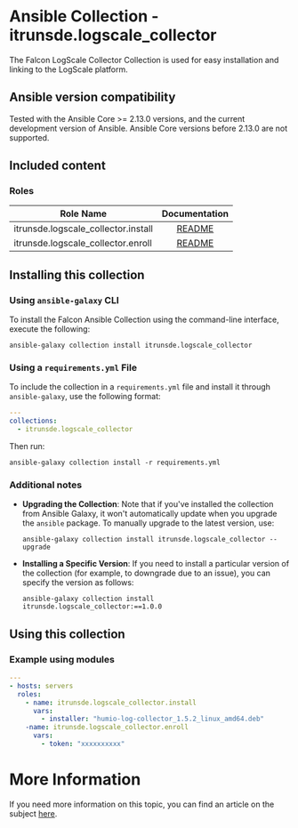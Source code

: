 # Ansible Collection - itrunsde.logscale_collector

The Falcon LogScale Collector Collection is used for easy installation and linking to the LogScale platform.

## Ansible version compatibility

Tested with the Ansible Core >= 2.13.0 versions, and the current development version of Ansible. Ansible Core versions before 2.13.0 are not supported.

## Included content

### Roles

| Role Name | Documentation | 
| --------- | :-----------: | 
| itrunsde.logscale_collector.install | [README](https://github.com/ITrunsDE/LogScaleCollection/blob/main/roles/install/README.md) | 
| itrunsde.logscale_collector.enroll | [README](https://github.com/ITrunsDE/LogScaleCollection/blob/main/roles/enroll/README.md) | 

## Installing this collection

### Using `ansible-galaxy` CLI

To install the Falcon Ansible Collection using the command-line interface, execute the following:

```terminal
ansible-galaxy collection install itrunsde.logscale_collector
```

### Using a `requirements.yml` File

To include the collection in a `requirements.yml` file and install it through `ansible-galaxy`, use the following format:

```yaml
---
collections:
  - itrunsde.logscale_collector
```

Then run:

```terminal
ansible-galaxy collection install -r requirements.yml
```

### Additional notes

- **Upgrading the Collection**: Note that if you've installed the collection from Ansible Galaxy, it won't automatically update when you upgrade the `ansible` package. To manually upgrade to the latest version, use:

    ```terminal
    ansible-galaxy collection install itrunsde.logscale_collector --upgrade
    ```

- **Installing a Specific Version**: If you need to install a particular version of the collection (for example, to downgrade due to an issue), you can specify the version as follows:

    ```terminal
    ansible-galaxy collection install itrunsde.logscale_collector:==1.0.0
    ```

## Using this collection

### Example using modules

```yaml
---
- hosts: servers
  roles:
    - name: itrunsde.logscale_collector.install
      vars:
        - installer: "humio-log-collector_1.5.2_linux_amd64.deb"
    -name: itrunsde.logscale_collector.enroll
      vars:
        - token: "xxxxxxxxxx"
```

# More Information 

If you need more information on this topic, you can find an article on the subject [here](https://mylogscale.com/ansible-collection-falcon-logscale-wie-nutze-ich-diese/).